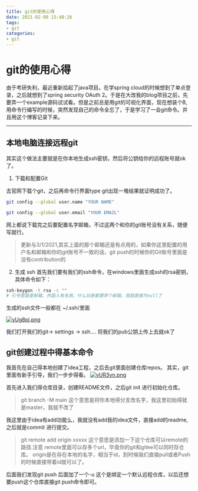```yaml
---
title: git的使用心得
date: 2021-02-08 15:48:26
tags:
- git
categories:
- git
---
```


# git的使用心得

由于考研失利，最近重新拾起了java项目。在学spring cloud的时候想到了单点登录，之后就想到了spring security OAuth 2。于是在大改我的blog项目之前，先要弄一个example源码试试看。但是之前总是用git的可视化界面，现在想装个B,用命令行编写的时候，突然发现自己的命令全忘了，于是学习了一会git命令。并且用这个博客记录下来。


---------

## 本地电脑连接远程git
其实这个做法主要就是在你本地生成ssh密钥，然后将公钥给你的远程账号就ok了。



1.  下载和配置Git

去官网下载个git，之后再命令行界面type git出现一堆结果就证明成功了。

```bash
git config --global user.name "YOUR NAME"

git config --global user.email "YOUR EMAIL"

```

网上都说下载完之后要配置名字邮箱，不过这两个和你的git账号没有关系，随便写就行。


> 更新与3/1/2021,其实上面的那个邮箱还是有点用的，如果你这里配置的用户名和邮箱和你的git账号不一致的话，git push的时候你的Git账号里面是没有contribution的

2. 生成 ssh 
首先我们要有我们的ssh命令，在windows里面生成ssh的rsa密钥，具体命令如下：

```bash
ssh-keygon -t rsa -c ""
# 引号里面是邮箱，外国人有毛病，什么玩意都要弄个邮箱，我就直接为null了

```

生成的ssh文件一般都在 ~/.ssh/里面

[![yUg8pj.png](https://s3.ax1x.com/2021/02/08/yUg8pj.png)](https://imgchr.com/i/yUg8pj)


我们打开我们的git-> settings -> ssh.... 
将我们的pub公钥上传上去就ok了



## git创建过程中得基本命令

我首先在自己得本地创建了idea工程，之后去git里面创建仓库repos。
其实，git里面有新手引导，我们一步步得看。
[![yUR3yn.png](https://s3.ax1x.com/2021/02/08/yUR3yn.png)](https://imgchr.com/i/yUR3yn)


首先进入我们得仓库目录，创建README文件，之后git init 进行初始化仓库。


> git branch -M main  这个意思是将你本地得分支改名字，我这里初始得就是master，我就不改了

我这里由于idea有add功能么，我就没有add我的idea文件，直接add的readme,之后就是commit 进行提交。

> git remote add origin xxxxx 这个意思是添加一下这个仓库可以remote的路径.注意 remote里面可以存多个url，毕竟你的git和gitee可以同时存仓库。 origin是在存在本地的名字，相当于id，到时候我们直接pull或者Push的时候直接带着id就可以了。



后面我们发现git push 后面加了一个-u 这个是绑定一个默认远程仓库，以后还想要push这个仓库直接git push命令即可。






